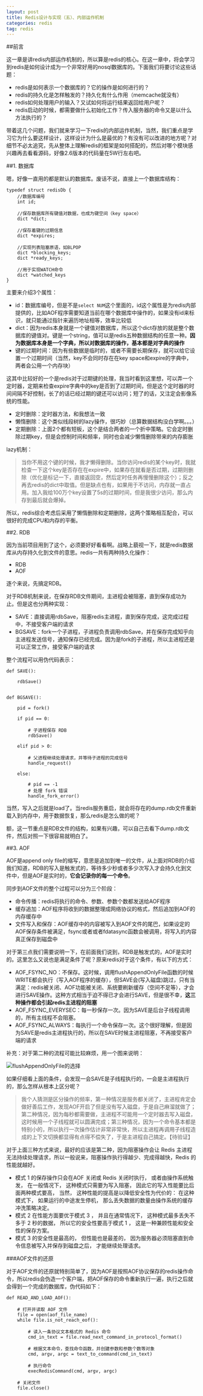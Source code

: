 ```yaml
---
layout: post
title: Redis设计与实现（五）、内部运作机制
categories: redis
tag: redis
---
```


##前言

这一章是讲redis内部运作机制的，所以算是redis的核心。在这一章中，将会学习到redis是如何设计成为一个非常好用的nosql数据库的。下面我们将要讨论这些话题：

* redis是如何表示一个数据库的？它的操作是如何进行的？
* redis的持久化是怎样触发的？持久化有什么作用（memcache就没有）
* redis如何处理用户的输入？又试如何将运行结果返回给用户呢？
* redis启动的时候，都需要做什么初始化工作？传入服务器的命令又是以什么方法执行的？

带着这几个问题，我们就来学习一下redis的内部运作机制，当然，我们重点是学习它为什么要这样设计，这样设计为什么是最优的？有没有可以改进的地方呢？对细节不必太追究，先从整体上理解redis的框架是如何搭配的，然后对哪个模块感兴趣再去看看源码，好像2.6版本的代码量在5W行左右吧。

##1. 数据库

嗯，好像一直用的都是默认的数据库。废话不说，直接上一个数据库结构：

```
typedef struct redisDb {
	//数据库编号
	int id;

	//保存数据库所有键值对数据，也成为键空间（key space）
	dict *dict;

	//保存着键的过期信息
	dict *expires;

	//实现列表阻塞原语，如BLPOP
	dict *blocking_keys;
	dict *ready_keys;

	//用于实现WATCH命令
	dict *watched_keys
}
```

主要来介绍3个属性：

* id：数据库编号，但是不是```select NUM```这个里面的，id这个属性是为redis内部提供的，比如AOF程序需要知道当前在哪个数据库中操作的，如果没有id来标识，就只能通过指针来遍历地址相等，效率比较低
* dict：因为redis本身就是一个键值对数据库，所以这个dict存放的就是整个数据库的键值对。键是一个string，值可以是redis五种数据结构的任意一种。**因为数据库本身是一个字典，所以对数据库的操作，基本都是对字典的操作**
* 键的过期时间：因为有些数据是临时的，或者不需要长期保存，就可以给它设置一个过期时间（当然，key不会同时存在在key space和expire的字典中，两者会公用一个内存块）

这其中比较好的一个是redis对于过期键的处理，我当时看到这里想，可以弄一个定时器，定期来检查expire字典中的key是否到了过期时间，但是这个定时器的时间间隔不好控制，长了的话已经过期的键还可以访问；短了的话，又注定会影像系统的性能。

* 定时删除：定时器方法，和我想法一致
* 懒惰删除：这个类似线段树的lazy操作，很巧妙（总算数据结构没白学啊。。。）
* 定期删除：上面2个都有短板，这个是结合两者的一个折中策略。它会定时删除过期key，但是会控制时间和频率，同时也会减少懒惰删除带来的内存膨胀

lazy机制：

> 当你不用这个键的时候，我才懒得删除。当你访问redis的某个key时，我就检查一下这个key是否存在在expire中，如果存在就看是否过期，过期则删除（优化是标记一下，直接返回空，然后定时任务再慢慢删除这个）；反之再去redis的dict中取值。但是缺点也有，如果用于不访问，内存就一直占用。加入我给100万个key设置了5s的过期时间，但是我很少访问，那么内存到最后就会爆掉。

所以，redis综合考虑后采用了懒惰删除和定期删除，这两个策略相互配合，可以很好的完成CPU和内存的平衡。

##2. RDB

因为当前项目用到了这个，必须要好好看看啊。战略上藐视一下，就是redis数据库从内存持久化到文件的意思。redis一共有两种持久化操作：

* RDB
* AOF

逐个来说，先搞定RDB。

对于RDB机制来说，在保存RDB文件期间，主进程会被阻塞，直到保存成功为止。但是这也分两种实现：

* SAVE：直接调用rdbSave，阻塞redis主进程，直到保存完成，这完成过程中，不接受客户端的请求
* BGSAVE：fork一个子进程，子进程负责调用rdbSave，并在保存完成知乎向主进程发送信号，通知保存已经完成。因为是fork的子进程，所以主进程还是可以正常工作，接受客户端的请求

整个流程可以用伪代码表示：

```
def SAVE():

    rdbSave()


def BGSAVE():

    pid = fork()

    if pid == 0:

        # 子进程保存 RDB
        rdbSave()

    elif pid > 0:

        # 父进程继续处理请求，并等待子进程的完成信号
        handle_request()

    else:

        # pid == -1
        # 处理 fork 错误
        handle_fork_error()
```

当然，写入之后就是load了。当redis服务重启，就会将存在的dump.rdb文件重新载入到内存中，用于数据恢复，那么redis是怎么做的呢？

额，这一节重点是RDB文件的结构，如果有兴趣，可以自己去看下dump.rdb文件，然后对照一下很容易就明白了。

##3. AOF

AOF是append only file的缩写，意思是追加到唯一的文件，从上面对RDB的介绍我们知道，RDB的写入是触发式的，等待多少秒或者多少次写入才会持久化到文件中，但是AOF是实时的，**它会记录你的每一个命令**。

同步到AOF文件的整个过程可以分为三个阶段：

* 命令传播：redis将执行的命令、参数、参数个数都发送给AOF程序
* 缓存追加：AOF程序将收到的数据整理成网络协议的格式，然后追加到AOF的内存缓存中
* 文件写入和保存：AOF缓存中的内容被写入到AOF文件的尾巴，如果设定的AOF保存条件被满足，fsync或者或者fdatasync函数会被调用，将写入的内容真正保存到磁盘中

对于第三点我们需要说明一下，在前面我们说到，RDB是触发式的，AOF是实时的。这里怎么又说也是满足条件了呢？原来redis对于这个条件，有以下的方式：

* AOF_FSYNC_NO：不保存。这时候，调用flushAppendOnlyFile函数的时候WRITE都会执行（写入AOF程序的缓存），但SAVE会(写入磁盘)跳过，只有当满足：redis被关闭、AOF功能被关闭、系统要刷新缓存（空间不足等），才会进行SAVE操作。这种方式相当于迫不得已才会进行SAVE，但是很不幸，**这三种操作都会引起redis主进程的阻塞**
* AOF_FSYNC_EVERYSEC：每一秒保存一次。因为SAVE是后台子线程调用的，所有主线程不会阻塞。
* AOF_FSYNC_ALWAYS：每执行一个命令保存一次。这个很好理解，但是因为SAVE是redis主进程执行的，所以在SAVE时候主进程阻塞，不再接受客户端的请求

补充：对于第二种的流程可能比较麻烦，用一个图来说明：

![flushAppendOnlyFile的选择 ](http://redisbook.readthedocs.org/en/latest/_images/graphviz-1b226a6d0f09ed1b61a30d899372834634b96504.svg)

如果仔细看上面的条件，会发现一会SAVE是子线程执行的，一会是主进程执行的，那么怎样从根本上区分呢？

> 我个人猜测是区分操作的频率，第一种情况是服务都关闭了，主进程肯定会做好善后工作，发现AOF开启了但是没有写入磁盘，于是自己麻溜就做了；第二种情况，因为每秒都需要做，主进程不可能用一个定时器去写入磁盘，这时候用一个子线程就可以圆满完成；第三种情况，因为一个命令基本都是特别小的，所以执行一次操作估计非常非常快，所以主进程再调用子线程造成的上下文切换都显得有点得不偿失了，于是主进程自己搞定。【待验证】

对于上面三种方式来说，最好的应该是第二种，因为阻塞操作会让 Redis 主进程无法持续处理请求，所以一般说来，阻塞操作执行得越少、完成得越快，Redis 的性能就越好。

* 模式 1 的保存操作只会在AOF 关闭或 Redis 关闭时执行， 或者由操作系统触发， 在一般情况下， 这种模式只需要为写入阻塞， 因此它的写入性能要比后面两种模式要高， 当然， 这种性能的提高是以降低安全性为代价的： 在这种模式下， 如果运行的中途发生停机， 那么丢失数据的数量由操作系统的缓存冲洗策略决定。
* 模式 2 在性能方面要优于模式 3 ， 并且在通常情况下， 这种模式最多丢失不多于 2 秒的数据， 所以它的安全性要高于模式 1 ， 这是一种兼顾性能和安全性的保存方案。
* 模式 3 的安全性是最高的， 但性能也是最差的， 因为服务器必须阻塞直到命令信息被写入并保存到磁盘之后， 才能继续处理请求。

###AOF文件的还原

对于AOF文件的还原就特别简单了，因为AOF是按照AOF协议保存的redis操作命令，所以redis会伪造一个客户端，把AOF保存的命令重新执行一遍，执行之后就会得到一个完成的数据库，伪代码如下：

```
def READ_AND_LOAD_AOF():

    # 打开并读取 AOF 文件
    file = open(aof_file_name)
    while file.is_not_reach_eof():

        # 读入一条协议文本格式的 Redis 命令
        cmd_in_text = file.read_next_command_in_protocol_format()

        # 根据文本命令，查找命令函数，并创建参数和参数个数等对象
        cmd, argv, argc = text_to_command(cmd_in_text)

        # 执行命令
        execRedisCommand(cmd, argv, argc)

    # 关闭文件
    file.close()
```


